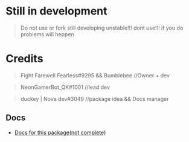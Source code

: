 # Still in development 
> Do not use or fork 
> still developing 
> unstable!!! 
> dont use!!! 
>  if you do problems will heppen 
# Credits 
> Fight Farewell Fearless#9295 && Bumblebee //Owner + dev 

> NeonGamerBot_QK#1001 //lead dev

> duckey | Nova dev#3049 //package idea && Docs manager

## Docs
* [Docs for this package(not complete)](https://docs.pirles.tk)

